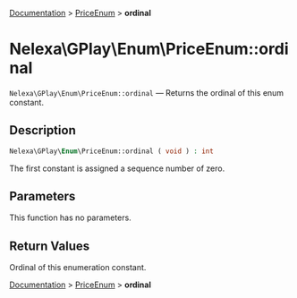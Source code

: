 [Documentation](../../README.md) > [PriceEnum](README.md) > **ordinal**

# Nelexa\GPlay\Enum\PriceEnum::ordinal
`Nelexa\GPlay\Enum\PriceEnum::ordinal` — Returns the ordinal of this enum constant.

## Description
```php
Nelexa\GPlay\Enum\PriceEnum::ordinal ( void ) : int
```
The first constant is assigned a sequence number of zero.

## Parameters
This function has no parameters.

## Return Values
Ordinal of this enumeration constant.

[Documentation](../../README.md) > [PriceEnum](README.md) > **ordinal**
